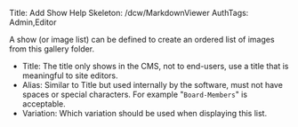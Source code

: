 Title: Add Show Help
Skeleton: /dcw/MarkdownViewer
AuthTags: Admin,Editor

A show (or image list) can be defined to create an ordered list of images from this gallery folder.

- Title: The title only shows in the CMS, not to end-users, use a title that is meaningful to site editors.
- Alias: Similar to Title but used internally by the software, must not have spaces or special characters.  For example "`Board-Members`" is acceptable.
- Variation: Which variation should be used when displaying this list.
